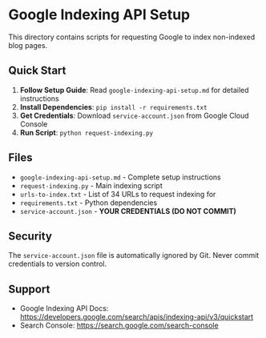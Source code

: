# Google Indexing API Setup

This directory contains scripts for requesting Google to index non-indexed blog pages.

## Quick Start

1. **Follow Setup Guide**: Read `google-indexing-api-setup.md` for detailed instructions
2. **Install Dependencies**: `pip install -r requirements.txt`
3. **Get Credentials**: Download `service-account.json` from Google Cloud Console
4. **Run Script**: `python request-indexing.py`

## Files

- `google-indexing-api-setup.md` - Complete setup instructions
- `request-indexing.py` - Main indexing script
- `urls-to-index.txt` - List of 34 URLs to request indexing for
- `requirements.txt` - Python dependencies
- `service-account.json` - **YOUR CREDENTIALS (DO NOT COMMIT)**

## Security

The `service-account.json` file is automatically ignored by Git. Never commit credentials to version control.

## Support

- Google Indexing API Docs: https://developers.google.com/search/apis/indexing-api/v3/quickstart
- Search Console: https://search.google.com/search-console
